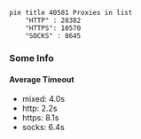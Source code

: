 
```mermaid
pie title 40581 Proxies in list
    "HTTP" : 28382
    "HTTPS": 10570
    "SOCKS" : 8645
```

### Some Info
#### Average Timeout

- mixed: 4.0s
- http: 2.2s
- https: 8.1s
- socks: 6.4s